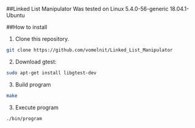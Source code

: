 ##Linked List Manipulator
Was tested on Linux  5.4.0-56-generic 18.04.1-Ubuntu

##How to install 
1. Clone this repository.
```bash
git clone https://github.com/vomelnit/Linked_List_Manipulator
```
2. Download gtest:
```bash
sudo apt-get install libgtest-dev
```
3. Build program
```bash
make
```
3. Execute program 
```bash
./bin/program
```

